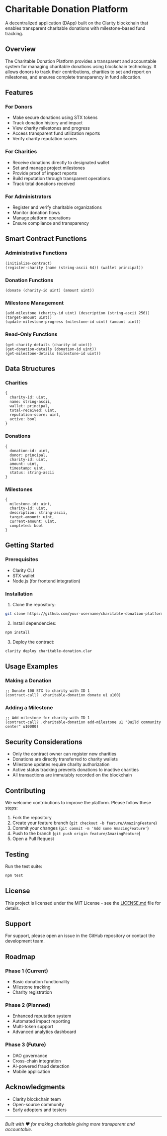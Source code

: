 # Charitable Donation Platform

A decentralized application (DApp) built on the Clarity blockchain that enables transparent charitable donations with milestone-based fund tracking.

## Overview

The Charitable Donation Platform provides a transparent and accountable system for managing charitable donations using blockchain technology. It allows donors to track their contributions, charities to set and report on milestones, and ensures complete transparency in fund allocation.

## Features

### For Donors
- Make secure donations using STX tokens
- Track donation history and impact
- View charity milestones and progress
- Access transparent fund utilization reports
- Verify charity reputation scores

### For Charities
- Receive donations directly to designated wallet
- Set and manage project milestones
- Provide proof of impact reports
- Build reputation through transparent operations
- Track total donations received

### For Administrators
- Register and verify charitable organizations
- Monitor donation flows
- Manage platform operations
- Ensure compliance and transparency

## Smart Contract Functions

### Administrative Functions
```clarity
(initialize-contract)
(register-charity (name (string-ascii 64)) (wallet principal))
```

### Donation Functions
```clarity
(donate (charity-id uint) (amount uint))
```

### Milestone Management
```clarity
(add-milestone (charity-id uint) (description (string-ascii 256)) (target-amount uint))
(update-milestone-progress (milestone-id uint) (amount uint))
```

### Read-Only Functions
```clarity
(get-charity-details (charity-id uint))
(get-donation-details (donation-id uint))
(get-milestone-details (milestone-id uint))
```

## Data Structures

### Charities
```clarity
{
  charity-id: uint,
  name: string-ascii,
  wallet: principal,
  total-received: uint,
  reputation-score: uint,
  active: bool
}
```

### Donations
```clarity
{
  donation-id: uint,
  donor: principal,
  charity-id: uint,
  amount: uint,
  timestamp: uint,
  status: string-ascii
}
```

### Milestones
```clarity
{
  milestone-id: uint,
  charity-id: uint,
  description: string-ascii,
  target-amount: uint,
  current-amount: uint,
  completed: bool
}
```

## Getting Started

### Prerequisites
- Clarity CLI
- STX wallet
- Node.js (for frontend integration)

### Installation

1. Clone the repository:
```bash
git clone https://github.com/your-username/charitable-donation-platform
```

2. Install dependencies:
```bash
npm install
```

3. Deploy the contract:
```bash
clarity deploy charitable-donation.clar
```

## Usage Examples

### Making a Donation
```clarity
;; Donate 100 STX to charity with ID 1
(contract-call? .charitable-donation donate u1 u100)
```

### Adding a Milestone
```clarity
;; Add milestone for charity with ID 1
(contract-call? .charitable-donation add-milestone u1 "Build community center" u10000)
```

## Security Considerations

- Only the contract owner can register new charities
- Donations are directly transferred to charity wallets
- Milestone updates require charity authorization
- Active status tracking prevents donations to inactive charities
- All transactions are immutably recorded on the blockchain

## Contributing

We welcome contributions to improve the platform. Please follow these steps:

1. Fork the repository
2. Create your feature branch (`git checkout -b feature/AmazingFeature`)
3. Commit your changes (`git commit -m 'Add some AmazingFeature'`)
4. Push to the branch (`git push origin feature/AmazingFeature`)
5. Open a Pull Request

## Testing

Run the test suite:
```bash
npm test
```

## License

This project is licensed under the MIT License - see the [LICENSE.md](LICENSE.md) file for details.

## Support

For support, please open an issue in the GitHub repository or contact the development team.

## Roadmap

### Phase 1 (Current)
- Basic donation functionality
- Milestone tracking
- Charity registration

### Phase 2 (Planned)
- Enhanced reputation system
- Automated impact reporting
- Multi-token support
- Advanced analytics dashboard

### Phase 3 (Future)
- DAO governance
- Cross-chain integration
- AI-powered fraud detection
- Mobile application

## Acknowledgments

- Clarity blockchain team
- Open-source community
- Early adopters and testers

---

*Built with ❤️ for making charitable giving more transparent and accountable.*
